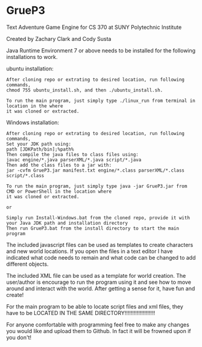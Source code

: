 # GrueP3
Text Adventure Game Engine for CS 370 at SUNY Polytechnic Institute

Created by Zachary Clark and Cody Susta


Java Runtime Environment 7 or above needs to be installed for the following installations to work.


ubuntu installation:

	After cloning repo or extrating to desired location, run following commands,
	chmod 755 ubuntu_install.sh, and then ./ubuntu_install.sh.

	To run the main program, just simply type ./linux_run from terminal in location in the where
	it was cloned or extracted.

Windows installation:

	After cloning repo or extrating to desired location, run following commands,
	Set your JDK path using:
	path [JDKPath/bin];%path%
	Then compile the java files to class files using:
	javac engine/*.java parserXML/*.java script/*.java
	Then add the class files to a jar with:
	jar -cvfm GrueP3.jar manifest.txt engine/*.class parserXML/*.class script/*.class
	
	To run the main program, just simply type java -jar GrueP3.jar from CMD or PowerShell in the location where
	it was cloned or extracted.

	or

	Simply run Install-Windows.bat from the cloned repo, provide it with your Java JDK path and installation directory
	Then run GrueP3.bat from the install directory to start the main program

The included javascript files can be used as templates to create characters and new world locations. If you open the files in a text editor I have indicated what code needs to remain and what code can be changed to add different objects. 

The included XML file can be used as a template for world creation. The user/author is encourage to run the program using it and see how to move around and interact with the world. After getting a sense for it, have fun and create! 

For the main program to be able to locate script files and xml files, they have to be LOCATED IN THE SAME DIRECTORY!!!!!!!!!!!!!!!!!!!!

For anyone comfortable with programming feel free to make any changes you would like and upload them to Github.
In fact it will be frowned upon if you don't!

